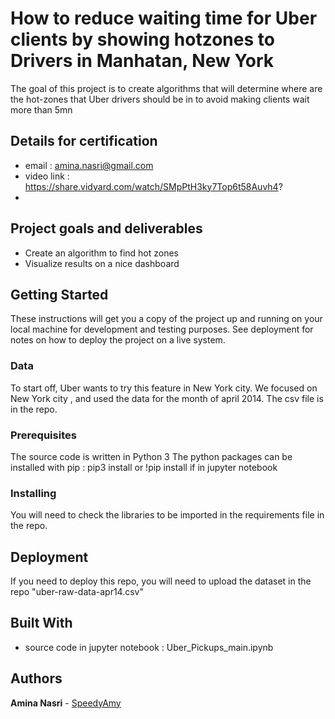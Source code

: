 # How to reduce waiting time for Uber clients by showing hotzones to Drivers in Manhatan, New York
The goal of this project is to create algorithms that will determine where are the hot-zones that Uber drivers should be in to avoid making clients wait more than 5mn 

## Details for certification
* email : amina.nasri@gmail.com
* video link : https://share.vidyard.com/watch/SMpPtH3ky7Top6t58Auvh4?
*
## Project goals and deliverables
* Create an algorithm to find hot zones 
* Visualize results on a nice dashboard 

## Getting Started

These instructions will get you a copy of the project up and running on your local machine for development and testing purposes. 
See deployment for notes on how to deploy the project on a live system.

### Data


To start off, Uber wants to try this feature in New York city. 
We focused on New York city , and used the data for the month of april 2014. 
The csv file is in the repo.

### Prerequisites

The source code is written in Python 3
The python packages can be installed with pip : pip3 install or !pip install if in jupyter notebook

### Installing

You will need to check the libraries to be imported in the requirements file in the repo.


## Deployment

If you need to deploy this repo, you will need to upload the dataset in the repo "uber-raw-data-apr14.csv"

## Built With

* source code in jupyter notebook : Uber_Pickups_main.ipynb

## Authors

**Amina Nasri** - [SpeedyAmy](https://github.com/SpeedyAmy)



